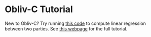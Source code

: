 # Obliv-C Tutorial
New to Obliv-C? Try running [this code](/olinReg) to compute linear regression between two parties. See [this webpage](http://samuelhavron.github.io/obliv-c) for the full tutorial.
